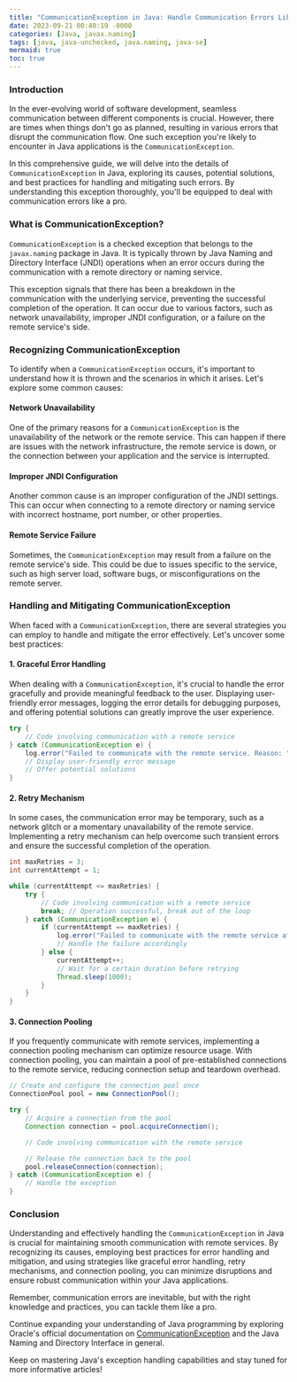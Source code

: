 ```yaml
---
title: "CommunicationException in Java: Handle Communication Errors Like a Pro "
date: 2023-09-21 00:40:19 -0000
categories: [Java, javax.naming]
tags: [java, java-unchecked, java.naming, java-se]
mermaid: true
toc: true
---
```


### Introduction

In the ever-evolving world of software development, seamless communication between different components is crucial. However, there are times when things don't go as planned, resulting in various errors that disrupt the communication flow. One such exception you're likely to encounter in Java applications is the `CommunicationException`.

In this comprehensive guide, we will delve into the details of `CommunicationException` in Java, exploring its causes, potential solutions, and best practices for handling and mitigating such errors. By understanding this exception thoroughly, you'll be equipped to deal with communication errors like a pro.

### What is CommunicationException?

`CommunicationException` is a checked exception that belongs to the `javax.naming` package in Java. It is typically thrown by Java Naming and Directory Interface (JNDI) operations when an error occurs during the communication with a remote directory or naming service. 

This exception signals that there has been a breakdown in the communication with the underlying service, preventing the successful completion of the operation. It can occur due to various factors, such as network unavailability, improper JNDI configuration, or a failure on the remote service's side.

### Recognizing CommunicationException

To identify when a `CommunicationException` occurs, it's important to understand how it is thrown and the scenarios in which it arises. Let's explore some common causes:

#### Network Unavailability

One of the primary reasons for a `CommunicationException` is the unavailability of the network or the remote service. This can happen if there are issues with the network infrastructure, the remote service is down, or the connection between your application and the service is interrupted.

#### Improper JNDI Configuration

Another common cause is an improper configuration of the JNDI settings. This can occur when connecting to a remote directory or naming service with incorrect hostname, port number, or other properties.


#### Remote Service Failure

Sometimes, the `CommunicationException` may result from a failure on the remote service's side. This could be due to issues specific to the service, such as high server load, software bugs, or misconfigurations on the remote server.


### Handling and Mitigating CommunicationException

When faced with a `CommunicationException`, there are several strategies you can employ to handle and mitigate the error effectively. Let's uncover some best practices:

#### 1. Graceful Error Handling

When dealing with a `CommunicationException`, it's crucial to handle the error gracefully and provide meaningful feedback to the user. Displaying user-friendly error messages, logging the error details for debugging purposes, and offering potential solutions can greatly improve the user experience.

```java
try {
    // Code involving communication with a remote service
} catch (CommunicationException e) {
    log.error("Failed to communicate with the remote service. Reason: " + e.getMessage());
    // Display user-friendly error message
    // Offer potential solutions
}
```

#### 2. Retry Mechanism

In some cases, the communication error may be temporary, such as a network glitch or a momentary unavailability of the remote service. Implementing a retry mechanism can help overcome such transient errors and ensure the successful completion of the operation.

```java
int maxRetries = 3;
int currentAttempt = 1;

while (currentAttempt <= maxRetries) {
    try {
        // Code involving communication with a remote service
        break; // Operation successful, break out of the loop
    } catch (CommunicationException e) {
        if (currentAttempt == maxRetries) {
            log.error("Failed to communicate with the remote service after multiple attempts.");
            // Handle the failure accordingly
        } else {
            currentAttempt++;
            // Wait for a certain duration before retrying
            Thread.sleep(1000);
        }
    }
}
```

#### 3. Connection Pooling

If you frequently communicate with remote services, implementing a connection pooling mechanism can optimize resource usage. With connection pooling, you can maintain a pool of pre-established connections to the remote service, reducing connection setup and teardown overhead.

```java
// Create and configure the connection pool once
ConnectionPool pool = new ConnectionPool();

try {
    // Acquire a connection from the pool
    Connection connection = pool.acquireConnection();

    // Code involving communication with the remote service

    // Release the connection back to the pool
    pool.releaseConnection(connection);
} catch (CommunicationException e) {
    // Handle the exception
}
```

### Conclusion

Understanding and effectively handling the `CommunicationException` in Java is crucial for maintaining smooth communication with remote services. By recognizing its causes, employing best practices for error handling and mitigation, and using strategies like graceful error handling, retry mechanisms, and connection pooling, you can minimize disruptions and ensure robust communication within your Java applications.

Remember, communication errors are inevitable, but with the right knowledge and practices, you can tackle them like a pro.

Continue expanding your understanding of Java programming by exploring Oracle's official documentation on [CommunicationException](https://docs.oracle.com/javase/10/docs/api/javax/naming/CommunicationException.html) and the Java Naming and Directory Interface in general.

Keep on mastering Java's exception handling capabilities and stay tuned for more informative articles!
